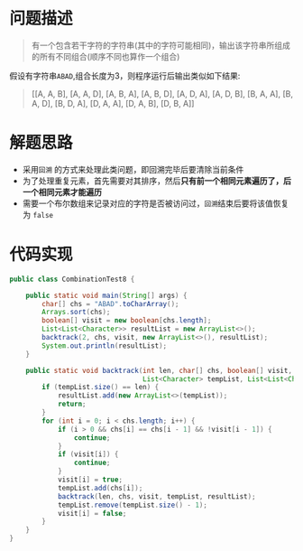 # 问题描述
> 有一个包含若干字符的字符串(其中的字符可能相同)，输出该字符串所组成的所有不同组合(顺序不同也算作一个组合)

​     假设有字符串`ABAD`,组合长度为3，则程序运行后输出类似如下结果:

> [[A, A, B], [A, A, D], [A, B, A], [A, B, D], [A, D, A], [A, D, B], [B, A, A], [B, A, D], [B, D, A], [D, A, A], [D, A, B], [D, B, A]]

# 解题思路
* 采用`回溯` 的方式来处理此类问题，即回溯完毕后要清除当前条件
* 为了处理重复元素，首先需要对其排序，然后**只有前一个相同元素遍历了，后一个相同元素才能遍历**
* 需要一个布尔数组来记录对应的字符是否被访问过，`回溯`结束后要将该值恢复为 `false` 

# 代码实现
```java
public class CombinationTest8 {

    public static void main(String[] args) {
        char[] chs = "ABAD".toCharArray();
        Arrays.sort(chs);
        boolean[] visit = new boolean[chs.length];
        List<List<Character>> resultList = new ArrayList<>();
        backtrack(2, chs, visit, new ArrayList<>(), resultList);
        System.out.println(resultList);
    }

    public static void backtrack(int len, char[] chs, boolean[] visit,
                                 List<Character> tempList, List<List<Character>> resultList) {
        if (tempList.size() == len) {
            resultList.add(new ArrayList<>(tempList));
            return;
        }
        for (int i = 0; i < chs.length; i++) {
            if (i > 0 && chs[i] == chs[i - 1] && !visit[i - 1]) {
                continue;
            }
            if (visit[i]) {
                continue;
            }
            visit[i] = true;
            tempList.add(chs[i]);
            backtrack(len, chs, visit, tempList, resultList);
            tempList.remove(tempList.size() - 1);
            visit[i] = false;
        }
    }
}
```
